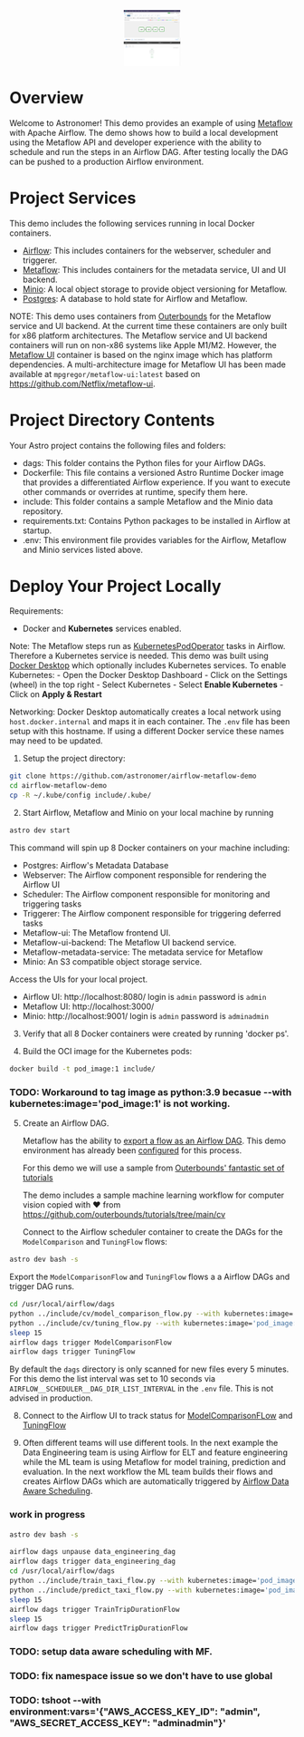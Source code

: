 <img style="display: block; float: left; max-width: 20%; height: auto; margin: auto; float: none!important;" src="include/images/airflow.png"/> <img style="display: block; float: right; max-width: 20%; height: auto; margin: auto; float: none!important;" src="include/images/metaflow.png"/>

  
Overview
========

Welcome to Astronomer! This demo provides an example of using [Metaflow](https://metaflow.org/) with Apache Airflow.  The demo shows how to build a local development using the Metaflow API and developer experience with the ability to schedule and run the steps in an Airflow DAG.  After testing locally the DAG can be pushed to a production Airflow environment.  
  
Project Services
================

This demo includes the following services running in local Docker containers.

- [Airflow](https://airflow.apache.org/):  This includes containers for the webserver, scheduler and triggerer.
- [Metaflow](https://metaflow.org/): This includes containers for the metadata service, UI and UI backend.
- [Minio](https://min.io/):  A local object storage to provide object versioning for Metaflow.  
- [Postgres](https://www.postgresql.org/): A database to hold state for Airflow and Metaflow.
  
NOTE: This demo uses containers from [Outerbounds](https://outerbounds.com/) for the Metaflow service and UI backend.  At the current time these containers are only built for x86 platform architectures.  The Metaflow service and UI backend containers will run on non-x86 systems like Apple M1/M2.  However, the [Metaflow UI](https://gallery.ecr.aws/outerbounds/metaflow_ui) container is based on the nginx image which has platform dependencies. A multi-architecture image for Metaflow UI has been made available at `mpgregor/metaflow-ui:latest` based on https://github.com/Netflix/metaflow-ui.

Project Directory Contents
================

Your Astro project contains the following files and folders:

- dags: This folder contains the Python files for your Airflow DAGs. 
- Dockerfile: This file contains a versioned Astro Runtime Docker image that provides a differentiated Airflow experience. If you want to execute other commands or overrides at runtime, specify them here.
- include: This folder contains a sample Metaflow and the Minio data repository.
- requirements.txt: Contains Python packages to be installed in Airflow at startup.
- .env: This environment file provides variables for the Airflow, Metaflow and Minio services listed above.

Deploy Your Project Locally
===========================

Requirements:
- Docker and __Kubernetes__ services enabled.

Note: The Metaflow steps run as [KubernetesPodOperator](https://airflow.apache.org/docs/apache-airflow-providers-cncf-kubernetes/stable/operators.html) tasks in Airflow.  Therefore a Kubernetes service is needed.  This demo was built using [Docker Desktop](https://www.docker.com/products/docker-desktop/) which optionally includes Kubernetes services.  To enable Kubernetes:
    - Open the Docker Desktop Dashboard
    - Click on the Settings (wheel) in the top right
    - Select Kubernetes
    - Select __Enable Kubernetes__
    - Click on __Apply & Restart__ 

Networking: Docker Desktop automatically creates a local network using `host.docker.internal` and maps it in each container.  The `.env` file has been setup with this hostname.  If using a different Docker service these names may need to be updated.

1. Setup the project directory:
```sh
git clone https://github.com/astronomer/airflow-metaflow-demo
cd airflow-metaflow-demo
cp -R ~/.kube/config include/.kube/
```
  
2. Start Airflow, Metaflow and Minio on your local machine by running 
```sh
astro dev start
```
  
This command will spin up 8 Docker containers on your machine including:

- Postgres: Airflow's Metadata Database
- Webserver: The Airflow component responsible for rendering the Airflow UI
- Scheduler: The Airflow component responsible for monitoring and triggering tasks
- Triggerer: The Airflow component responsible for triggering deferred tasks
- Metaflow-ui: The Metaflow frontend UI.
- Metaflow-ui-backend: The Metaflow UI backend service.
- Metaflow-metadata-service: The metadata service for Metaflow
- Minio: An S3 compatible object storage service.
  
Access the UIs for your local project. 
- Airflow UI: http://localhost:8080/ login is `admin` password is `admin`
- Metaflow UI: http://localhost:3000/
- Minio: http://localhost:9001/ login is `admin` password is `adminadmin`


3. Verify that all 8 Docker containers were created by running 'docker ps'.
  
4. Build the OCI image for the Kubernetes pods:
```bash
docker build -t pod_image:1 include/
```
### TODO: Workaround to tag image as python:3.9 becasue --with kubernetes:image='pod_image:1' is not working.  
  
5. Create an Airflow DAG.
    
    Metaflow has the ability to [export a flow as an Airflow DAG](https://docs.metaflow.org/production/scheduling-metaflow-flows/scheduling-with-airflow). This demo environment has already been [configured](https://outerbounds.com/engineering/operations/airflow/#configuring-metaflow-for-airflow) for this process. 
    
    For this demo we will use a sample from [Outerbounds' fantastic set of tutorials](https://outerbounds.com/docs/tutorials-index/)

    The demo includes a sample machine learning workflow for computer vision copied with ❤️ from https://github.com/outerbounds/tutorials/tree/main/cv
  
    Connect to the Airflow scheduler container to create the DAGs for the `ModelComparison` and `TuningFlow` flows:
  
```sh
astro dev bash -s
```
Export the `ModelComparisonFlow` and `TuningFlow` flows a a Airflow DAGs and trigger DAG runs.
```sh
cd /usr/local/airflow/dags
python ../include/cv/model_comparison_flow.py --with kubernetes:image='pod_image:1' airflow create model_comparison_dag.py 
python ../include/cv/tuning_flow.py --with kubernetes:image='pod_image:1' airflow create tuning_dag.py 
sleep 15
airflow dags trigger ModelComparisonFlow
airflow dags trigger TuningFlow
```
By default the `dags` directory is only scanned for new files every 5 minutes.  For this demo the list interval was set to 10 seconds via `AIRFLOW__SCHEDULER__DAG_DIR_LIST_INTERVAL` in the `.env` file.  This is not advised in production.

  
8. Connect to the Airflow UI to track status for [ModelComparisonFLow](http://localhost:8080/dags/ModelComparisonFlow/grid) and [TuningFlow](http://localhost:8080/dags/TuningFlow/grid)

9. Often different teams will use different tools.  In the next example the Data Engineering team is using Airflow for ELT and feature engineering while the ML team is using Metaflow for model training, prediction and evaluation.  In the next workflow the ML team builds their flows and creates Airflow DAGs which are automatically triggered by [Airflow Data Aware Scheduling](https://docs.astronomer.io/learn/airflow-datasets).

### work in progress
```sh
astro dev bash -s
```
```bash
airflow dags unpause data_engineering_dag
airflow dags trigger data_engineering_dag
cd /usr/local/airflow/dags
python ../include/train_taxi_flow.py --with kubernetes:image='pod_image:1' airflow create train_taxi_dag.py
python ../include/predict_taxi_flow.py --with kubernetes:image='pod_image:1' airflow create predict_taxi_dag.py
sleep 15
airflow dags trigger TrainTripDurationFlow
sleep 15
airflow dags trigger PredictTripDurationFlow
```

### TODO: setup data aware scheduling with MF.
### TODO: fix namespace issue so we don't have to use global
### TODO: tshoot --with environment:vars='{\"AWS_ACCESS_KEY_ID\": \"admin\", \"AWS_SECRET_ACCESS_KEY\": \"adminadmin\"}'